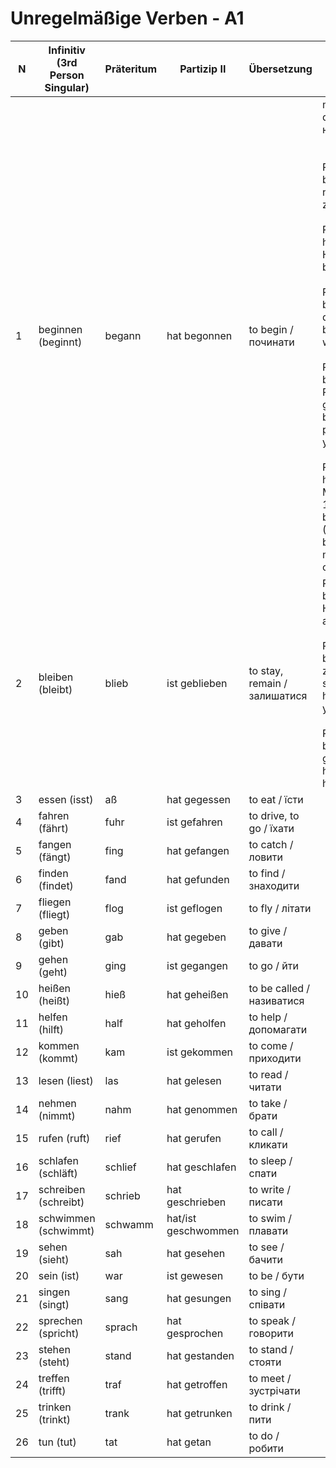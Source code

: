 # Unregelmäßige Verben - A1

| N  | Infinitiv (3rd Person Singular) | Präteritum | Partizip II | Übersetzung | Beispiele |
|----|---------------------------------|------------|-------------|-------------|-----------|
| 1 | beginnen (beginnt) | begann | hat begonnen | to begin / починати | mit Dat<br> der Beginn - начало<br><br><br>Präsens: Ich beginne ein neues Buch zu lesen.<br><br>Perfekt: Ich habe meine Hausaufgaben begonnen.<br><br>Präsens: Ich beginne mit der Arbeit. (I begin with the work.)<br><br>Präteritum: Er begann das Projekt gestern. (He began the project yesterday.)<br><br>Perfekt: Wir haben das Meeting um 10 Uhr begonnen. (We have begun the meeting at 10 o'clock.)<br> |
| 2 | bleiben (bleibt) | blieb | ist geblieben | to stay, remain / залишатися | Präsens: Ich bleibe zu Hause. (I stay at home.)<br><br>Präteritum: Ich blieb gestern zu Hause. (I stayed at home yesterday.)<br><br>Perfekt: Ich bin zu Hause geblieben. (I have stayed at home.)<br> |
| 3 | essen (isst) | aß | hat gegessen | to eat / їсти |  |
| 4 | fahren (fährt) | fuhr | ist gefahren | to drive, to go / їхати |  |
| 5 | fangen (fängt) | fing | hat gefangen | to catch / ловити |  |
| 6 | finden (findet) | fand | hat gefunden | to find / знаходити |  |
| 7 | fliegen (fliegt) | flog | ist geflogen | to fly / літати |  |
| 8 | geben (gibt) | gab | hat gegeben | to give / давати |  |
| 9 | gehen (geht) | ging | ist gegangen | to go / йти |  |
| 10 | heißen (heißt) | hieß | hat geheißen | to be called / називатися |  |
| 11 | helfen (hilft) | half | hat geholfen | to help / допомагати |  |
| 12 | kommen (kommt) | kam | ist gekommen | to come / приходити |  |
| 13 | lesen (liest) | las | hat gelesen | to read / читати |  |
| 14 | nehmen (nimmt) | nahm | hat genommen | to take / брати |  |
| 15 | rufen (ruft) | rief | hat gerufen | to call / кликати |  |
| 16 | schlafen (schläft) | schlief | hat geschlafen | to sleep / спати |  |
| 17 | schreiben (schreibt) | schrieb | hat geschrieben | to write / писати |  |
| 18 | schwimmen (schwimmt) | schwamm | hat/ist geschwommen | to swim / плавати |  |
| 19 | sehen (sieht) | sah | hat gesehen | to see / бачити |  |
| 20 | sein (ist) | war | ist gewesen | to be / бути |  |
| 21 | singen (singt) | sang | hat gesungen | to sing / співати |  |
| 22 | sprechen (spricht) | sprach | hat gesprochen | to speak / говорити |  |
| 23 | stehen (steht) | stand | hat gestanden | to stand / стояти |  |
| 24 | treffen (trifft) | traf | hat getroffen | to meet / зустрічати |  |
| 25 | trinken (trinkt) | trank | hat getrunken | to drink / пити |  |
| 26 | tun (tut) | tat | hat getan | to do / робити |  |